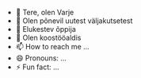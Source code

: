- 👋 Tere, olen Varje
- 👀 Olen põnevil uutest väljakutsetest
- 🌱 Elukestev õppija
- 💞️ Olen koostööaldis
- 📫 How to reach me ...
- 😄 Pronouns: ...
- ⚡ Fun fact: ...

<!---
Vartsu624/Vartsu624 is a ✨ special ✨ repository because its `README.md` (this file) appears on your GitHub profile.
You can click the Preview link to take a look at your changes.
--->
